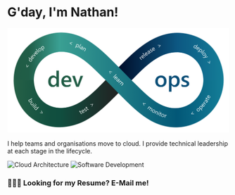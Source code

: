 # G'day, I'm Nathan!

![DevOps](./imgs/devops.png)

I help teams and organisations move to cloud. I provide technical leadership at each stage in the lifecycle.

![Cloud Architecture](https://img.shields.io/static/v1?label=Cloud%20Architecture&message=Expert&color=orange)
![Software Development](https://img.shields.io/static/v1?label=Software%20Development&message=Advanced&color=blue)

### 👨🏼‍💻 Looking for my Resume? E-Mail me!

[stackoverflow]: https://stackoverflow.com/users/1218285
[github]: https://github.com/nsmeefg
[linkedin]: https://www.linkedin.com/in/nasmith/
